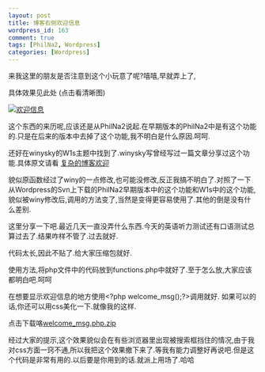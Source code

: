 ```yaml
--- 
layout: post
title: 博客右侧欢迎信息
wordpress_id: 163
comment: true
tags: [PhilNa2, Wordpress]
categories: [Wordpress]
---
```

来我这里的朋友是否注意到这个小玩意了呢?嘻嘻,早就弄上了,

具体效果见此处 (点击看清晰图)

[![欢迎信息](http://i.imgur.com/fTJxj.png)](http://i.imgur.com/fTJxj.png)

这个东西的来历呢,应该还是从PhilNa2说起.在早期版本的PhilNa2中是有这个功能的.只是在后来的版本中去掉了这个功能,我不明白是什么原因.呵呵.

还好在winysky的W1s主题中找到了.winysky写曾经写过一篇文章分享过这个功能.具体原文请看 [复杂的博客欢迎](http://winysky.com/complex-blog-welcome)

貌似原函数经过了winy的一点修改,也可能没修改,反正我搞不明白了.对照了一下从Wordpress的Svn上下载的PhilNa2早期版本中的这个功能和W1s中的这个功能,貌似被winy修改后,调用的方法变了,当然是变得更容易使用了.其他的倒是没有什么差别.

这里分享一下吧.最近几天一直没弄什么东西.今天的英语听力测试还有口语测试总算过去了.结果咋样不管了.过去就好.

代码太长,因此不贴了.给大家压缩包就好.

使用方法,将php文件中的代码放到functions.php中就好了.至于怎么放,大家应该都明白吧.呵呵

在想要显示欢迎信息的地方使用&lt;?php welcome_msg();?&gt;调用就好.
如果可以的话,你还可以用css美化一下.就像我的这样.

点击下载咯[welcome_msg.php.zip](/uploads/2011/06/welcome_msg.php.zip)

经过大家的提示,这个效果貌似会在有些浏览器里出现被搜索框挡住的情况,由于我对css方面一窍不通,所以我把这个效果撤下来了.等我有能力调整好再说吧.但是这个代码是非常有用的.以后要是你用到的话.就派上用场了.哈哈
